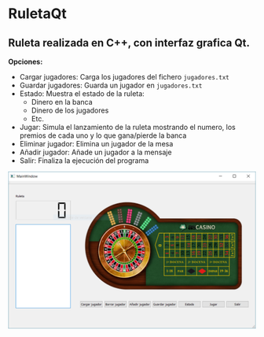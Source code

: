 # RuletaQt

## Ruleta realizada en C++, con interfaz grafica Qt.

**Opciones:**

* Cargar jugadores: Carga los jugadores del fichero ```jugadores.txt```
* Guardar jugadores: Guarda un jugador en ```jugadores.txt```
* Estado: Muestra el estado de la ruleta:
     * Dinero en la banca
     * Dinero de los jugadores
     * Etc.
* Jugar: Simula el lanzamiento de la ruleta mostrando el numero, los premios de cada uno y lo que gana/pierde la banca
* Eliminar jugador: Elimina un jugador de la mesa
* Añadir jugador: Añade un jugador a la mensaje
* Salir: Finaliza la ejecución del programa

![Ruleta](/ruleta.png)

